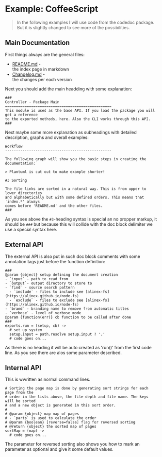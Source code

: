 Example: CoffeeScript
=================================================

> In the following examples I will use code from the codedoc package. But it is slightly
> changed to see more of the possibilities.

Main Documentation
--------------------------------------------------

First things always are the general files:
- [README.md](https://raw.githubusercontent.com/alinex/node-codedoc/master/README.md) - \
  the index page in markdown
- [Changelog.md](https://raw.githubusercontent.com/alinex/node-codedoc/master/Changelog.md) - \
  the changes per each version

Next you should add the main headding with some explanation:

```
###
Controller - Package Main
=================================================
This module is used as the base API. If you load the package you will get a reference
to the exported methods, here. Also the CLI works through this API.
###
```

Next maybe some more explanation as subheadings with detailed description, graphs and
overall examples:

```
Workflow
-------------------------------------------------

The following graph will show you the basic steps in creating the documentation:

> Plantuml is cut out to make example shorter!

#3 Sorting

The file links are sorted in a natural way. This is from upper to lower directories
and alphabetically but with some defined orders. This means that 'index.*' always
comes before 'README.md' and the other files.
###
```

As you see above the `#3`-heading syntax is special an no propper markup, it should be
`###` but because this will collide with the doc block delimiter we use a special syntax
here.


External API
--------------------------------------------------
The external API is also put in such doc block comments with some annotation tags
just before the function definition:

```
###
@param {object} setup defining the document creation
- `input` - path to read from
- `òutput`- output directory to store to
- `find` - source search pattern
  - `include` - files to include see [alinex-fs](https://alinex.github.io/node-fs)
  - `exclude` - files to exclude see [alinex-fs](https://alinex.github.io/node-fs)
- `brand` - branding name to remove from automatic titles
- `verbose` - level of verbose mode
@param {function(err)} cb function to be called after done
###
exports.run = (setup, cb) ->
  # set up system
  setup.input = path.resolve setup.input ? '.'
  # code goes on...
```

As there is no heading it will be auto created as 'run()' from the first code line.
As you see there are alos some parameter described.


Internal API
--------------------------------------------------
This is wwritten as normal command lines.

```
# Sorting the page map is done by generating sort strings for each page from the
# order in the lists above, the file depth and file name. The keys will be sorted
# and a new object is generated in this sort order.
#
# @param {object} map map of pages
# - `parts` is used to calculate the order
# @param {boolean} [reverse=false] flag for reversed sorting
# @return {object} the sorted map of pages
sortMap = (map) ->
  # code goes on...
```

The parameter for reversed sorting also shows you how to mark an parameter as optional
and give it some default values.
